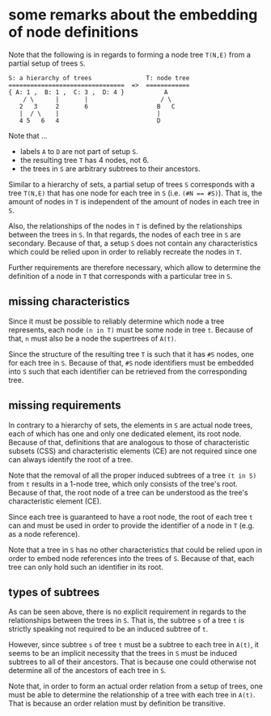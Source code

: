 
<!-- ======================================================================= -->
# some remarks about the embedding of node definitions

Note that the following is in regards to forming a node tree `T(N,E)`
from a partial setup of trees `S`.

```
S: a hierarchy of trees               T: node tree
================================  =>  ============
{ A: 1 ,  B: 1 ,  C: 3 ,  D: 4 }           A
    / \      |       |                    / \
   2   3     2       6                   B   C
   |  / \    |                           |
   4 5   6   4                           D
```

Note that ...

* labels `A` to `D` are not part of setup `S`.
* the resulting tree `T` has 4 nodes, not 6.
* the trees in `S` are arbitrary subtrees to their ancestors.

Similar to a hierarchy of sets, a partial setup of trees `S` corresponds with
a tree `T(N,E)` that has one node for each tree in `S` (i.e. `(#N == #S)`).
That is, the amount of nodes in `T` is independent of the amount of nodes in
each tree in `S`.

Also, the relationships of the nodes in `T` is defined by the relationships
between the trees in `S`. In that regards, the nodes of each tree in `S` are
secondary. Because of that, a setup `S` does not contain any characteristics
which could be relied upon in order to reliably recreate the nodes in `T`.

Further requirements are therefore necessary, which allow to determine the
definition of a node in `T` that corresponds with a particular tree in `S`.

<!-- ======================================================================= -->
## missing characteristics

Since it must be possible to reliably determine which node a tree represents,
each node `(n in T)` must be some node in tree `t`. Because of that, `n` must
also be a node the supertrees of `A(t)`.

Since the structure of the resulting tree `T` is such that it has `#S` nodes,
one for each tree in `S`. Because of that, `#S` node identifiers must be
embedded into `S` such that each identifier can be retrieved from the
corresponding tree.

<!-- ======================================================================= -->
## missing requirements

In contrary to a hierarchy of sets, the elements in `S` are actual node trees,
each of which has one and only one dedicated element, its root node. Because
of that, definitions that are analogous to those of characteristic subsets
(CSS) and characteristic elements (CE) are not required since one can always
identify the root of a tree.

Note that the removal of all the proper induced subtrees of a tree `(t in S)`
from `t` results in a 1-node tree, which only consists of the tree's root.
Because of that, the root node of a tree can be understood as the tree's
characteristic element (CE).

Since each tree is guaranteed to have a root node, the root of each tree `t`
can and must be used in order to provide the identifier of a node in `T` (e.g.
as a node reference).

Note that a tree in `S` has no other characteristics that could be relied upon
in order to embed node references into the trees of `S`. Because of that, each
tree can only hold such an identifier in its root.

<!-- ======================================================================= -->
## types of subtrees

As can be seen above, there is no explicit requirement in regards to the
relationships between the trees in `S`. That is, the subtree `s` of a tree
`t` is strictly speaking not required to be an induced subtree of `t`.

However, since subtree `s` of tree `t` must be a subtree to each tree in
`A(t)`, it seems to be an implicit necessity that the trees in `S` must
be induced subtrees to all of their ancestors. That is because one could
otherwise not determine all of the ancestors of each tree in `S`.

Note that, in order to form an actual order relation from a setup of trees,
one must be able to determine the relationship of a tree with each tree in
`A(t)`. That is because an order relation must by definition be transitive.

